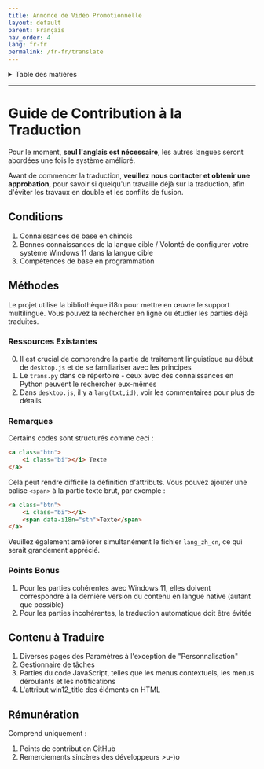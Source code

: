 ```yaml
---
title: Annonce de Vidéo Promotionnelle
layout: default
parent: Français
nav_order: 4
lang: fr-fr
permalink: /fr-fr/translate
---
```


<details close markdown="block">
  <summary>
    Table des matières
  </summary>
  {: .text-delta }
- TOC
{:toc}
</details>

---
# Guide de Contribution à la Traduction
Pour le moment, **seul l'anglais est nécessaire**, les autres langues seront abordées une fois le système amélioré.

Avant de commencer la traduction, **veuillez nous contacter et obtenir une approbation**, pour savoir si quelqu'un travaille déjà sur la traduction, afin d'éviter les travaux en double et les conflits de fusion.

## Conditions
1. Connaissances de base en chinois
2. Bonnes connaissances de la langue cible / Volonté de configurer votre système Windows 11 dans la langue cible
3. Compétences de base en programmation

## Méthodes
Le projet utilise la bibliothèque i18n pour mettre en œuvre le support multilingue. Vous pouvez la rechercher en ligne ou étudier les parties déjà traduites.

### Ressources Existantes
0. Il est crucial de comprendre la partie de traitement linguistique au début de `desktop.js` et de se familiariser avec les principes
1. Le `trans.py` dans ce répertoire - ceux avec des connaissances en Python peuvent le rechercher eux-mêmes
2. Dans `desktop.js`, il y a `lang(txt,id)`, voir les commentaires pour plus de détails

### Remarques
Certains codes sont structurés comme ceci :
```html
<a class="btn">
    <i class="bi"></i> Texte
</a>
```
Cela peut rendre difficile la définition d'attributs. Vous pouvez ajouter une balise `<span>` à la partie texte brut, par exemple :

```html
<a class="btn">
    <i class="bi"></i>
    <span data-i18n="sth">Texte</span>
</a>
```

Veuillez également améliorer simultanément le fichier `lang_zh_cn`, ce qui serait grandement apprécié.

### Points Bonus
1. Pour les parties cohérentes avec Windows 11, elles doivent correspondre à la dernière version du contenu en langue native (autant que possible)
2. Pour les parties incohérentes, la traduction automatique doit être évitée

## Contenu à Traduire
1. Diverses pages des Paramètres à l'exception de "Personnalisation"
2. Gestionnaire de tâches
3. Parties du code JavaScript, telles que les menus contextuels, les menus déroulants et les notifications
4. L'attribut win12_title des éléments en HTML

## Rémunération
Comprend uniquement :
1. Points de contribution GitHub
2. Remerciements sincères des développeurs >u-)o
